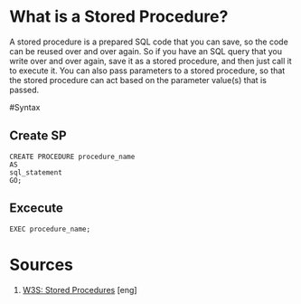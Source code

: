 # What is a Stored Procedure?
A stored procedure is a prepared SQL code that you can save, so the code can be reused over and over again.
So if you have an SQL query that you write over and over again, save it as a stored procedure, and then just call it to execute it.
You can also pass parameters to a stored procedure, so that the stored procedure can act based on the parameter value(s) that is passed.

#Syntax
## Create SP
```
CREATE PROCEDURE procedure_name
AS
sql_statement
GO;
```

## Excecute
```
EXEC procedure_name;
```

# Sources
1. [W3S: Stored Procedures](https://www.w3schools.com/sql/sql_stored_procedures.asp) [eng]